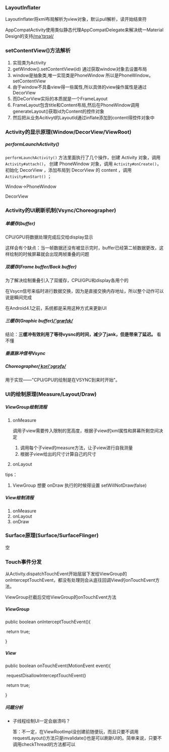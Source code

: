 ### LayoutInflater

LayoutInflater将xml布局解析为view对象，默认pull解析，读开始结束符

AppCompatActivity使用类似静态代理AppCompatDelegate来解决统一Material Design的支持[/mə'tɪrɪəl/](cmd://Speak/_us_/material)

### setContentView()方法解析

1. 实现类为Activity
2. getWindow().setContentView(id) 通过获取window对象去设置布局
3. window是抽象类,唯一实现类是PhoneWindow  所以是PhoneWindow。setContentView
4. 由于window不具备view得一些属性,所以具体的view操作属性是通过DecorView       
5. 而DeCorView实际的本质就是一个FrameLayout
6. FrameLayout包含title和Content布局,然后在PhoneWindow调用generateLayout()获取id为Content的控件对象
7. 然后把从业务Acitivyt的LayoutId通过inflate添加到content得控件对象中

### Activity的显示原理(Window/DecorView/ViewRoot)

##### performLaunchActivity()

`performLaunchActivity()` 方法里面执行了几个操作，创建 Activity 对象，调用 `Activity#attach()`，
 创建 PhoneWindow 对象，调用 `Activity#onCreate()`，初始化 DecorView ，添加布局到 DecorView 的 content ，调用 `Activity#onStart()` ；

Window->PhoneWindow

DecorView

### Activity的UI刷新机制(Vsync/Choreographer)

##### 单缓存(buffer)

CPU/GPU将数据处理完成后交给display显示

这样会有个缺点：当一帧数据还没有被显示完时，buffer已经第二帧数据更改，这样绘制的时候屏幕就会出现两帧重叠的问题

##### 双缓存(Frame buffer/Back buffer)

为了解决绘制重叠引入了双缓存，CPU/GPU和display各用个的

在Vsycn信号来临时进行数据交换，因为是直接交换内存地址，所以整个动作可以说是瞬间完成

在Android4.1之前，系统都是采用这种方式来更新UI

##### 三缓存(Graphic buffer)[/'græfɪk/](cmd://Speak/_us_/graphic)

结论：**三缓冲有效利用了等待vysnc的时间，减少了jank，但是带来了延迟。** 看不懂

##### 垂直脉冲信号Vsync

##### Choreographer[/ˌkɔri'ɔɡrəfə/](cmd://Speak/_us_/choreographer)

用于实现——"CPU/GPU的绘制是在VSYNC到来时开始"。

### UI的绘制原理(Measure/Layout/Draw)

##### ViewGroup绘制流程

1. onMeasure

   调用子view需要传入限制的宽高度，根据子view的xml属性和屏幕所剩空间决定

   1. 调用每个子view的measure方法，让子view进行自我测量
   2. 根据子view给出的尺寸计算自己的尺寸 

2. onLayout

tips：

1. ViewGroup 想要 onDraw 执行的时候得设置 setWillNotDraw(false)

##### View绘制流程

1. onMeasure
2. onLayout
3. onDraw

### Surface原理(Surface/SurfaceFlinger)

空

### Touch事件分发

从Activity.dispatchTouchEvent开始层层下发给ViewGroup的onInterceptTouchEvent，都没有处理则会从底往回调View的onTouchEvent方法。

ViewGroup拦截后交给ViewGroup的onTouchEvent方法

##### ViewGroup

public boolean onInterceptTouchEvent(){

​	return true;

}

##### View

public boolean onTouchEvent(MotionEvent event){

​	requestDisallowInterceptTouchEvent()

​	return true;

}

##### 问题分析

- 子线程绘制UI一定会崩溃吗？

  答：不一定，在ViewRootImpl没创建前随便玩，而且只要不调用requestLayout()方法只是invalidate()也是可以刷新UI的。简单来说，只要不调用checkThread的方法都可以


